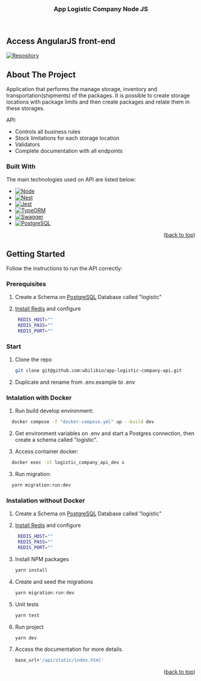 <a name="readme-top"></a>
<div align="center">
  <h3 align="center">App Logistic Company Node JS</h3>
</div><br>

## Access AngularJS front-end

[![Repository](https://img.shields.io/badge/Angular-Frontend-DD0031?style=for-the-badge&logo=angular&logoColor=white)](https://github.com/wbilibio/app-logistic-company)

## About The Project

Application that performs the manage storage, inventory and transportation(shipments) of the packages. 
It is possible to create storage locations with package limits and then create packages and relate them in these storages.

API:
* Controls all business rules
* Stock limitations for each storage location
* Validators
* Complete documentation with all endpoints

### Built With

The main technologies used on API are listed below:

* [![Node][Node.js]][Node-url]
* [![Nest][Nest.js]][Nest-url]
* [![Jest][Jest.js]][Jest-url]
* [![TypeORM][TypeORM.js]][TypeORM-url]
* [![Swagger][Swagger.js]][Swagger-url]
* [![PostgreSQL][PostgreSQL]][PostgreSQL-url]

<p align="right">(<a href="#readme-top">back to top</a>)</p>

<!-- GETTING STARTED -->
## Getting Started

Follow the instructions to run the API correctly:

### Prerequisites

1. Create a Schema on <a href="https://www.postgresql.org/download/">PostgreSQL</a> Database called "logistic"

2. <a href="https://redis.io/docs/getting-started/installation/">Install Redis</a> and configure
   ```sh
    REDIS_HOST=""
    REDIS_PASS=""
    REDIS_PORT=""
   ```

### Start

1. Clone the repo
   ```sh
   git clone git@github.com:wbilibio/app-logistic-company-api.git
   ```
2. Duplicate and rename from .env.example to .env
### Intalation with Docker

1. Run build develop environment:
```sh
  docker compose -f "docker-compose.yml" up --build dev 
```

2. Get environment variables on .env and start a Postgres connection, then create a schema called "logistic".

3. Access container docker:
```sh
  docker exec -it logistic_company_api_dev s
```  

3. Run migration:
```sh
  yarn migration:run:dev
```

### Instalation without Docker

1. Create a Schema on <a href="https://www.postgresql.org/download/">PostgreSQL</a> Database called "logistic"

2. <a href="https://redis.io/docs/getting-started/installation/">Install Redis</a> and configure
   ```sh
    REDIS_HOST=""
    REDIS_PASS=""
    REDIS_PORT=""
   ```

2. Install NPM packages
   ```js
   yarn install
   ```
3. Create and seed the migrations
   ```js
   yarn migration:run:dev
   ```
4. Unit tests
   ```js
   yarn test
   ```

5. Run project
   ```js
   yarn dev
   ```
6. Access the documentation for more details.
   ```sh
   base_url+'/api/static/index.html'
   ```

<p align="right">(<a href="#readme-top">back to top</a>)</p>


[Node.js]: https://img.shields.io/badge/Node-339933?style=for-the-badge&logo=nodedotjs&logoColor=white
[Node-url]: https://nodejs.org/
[Nest.js]: https://img.shields.io/badge/NestJS-E0234E?style=for-the-badge&logo=nestjs&logoColor=white
[Nest-url]: https://nestjs.com/
[Jest.js]: https://img.shields.io/badge/JestJS-C21325?style=for-the-badge&logo=jest&logoColor=white
[Jest-url]: https://jestjs.io
[TypeORM.js]: https://img.shields.io/badge/TypeORM-262627?style=for-the-badge&logo=typeorm&logoColor=white
[TypeORM-url]: https://typeorm.io
[Swagger.js]: https://img.shields.io/badge/Swagger-85EA2D?style=for-the-badge&logo=swagger&logoColor=black
[Swagger-url]: https://swagger.io
[PostgreSQL]: https://img.shields.io/badge/PostgreSQL-4169E1?style=for-the-badge&logo=postgresql&logoColor=white
[PostgreSQL-url]: https://www.postgresql.org

